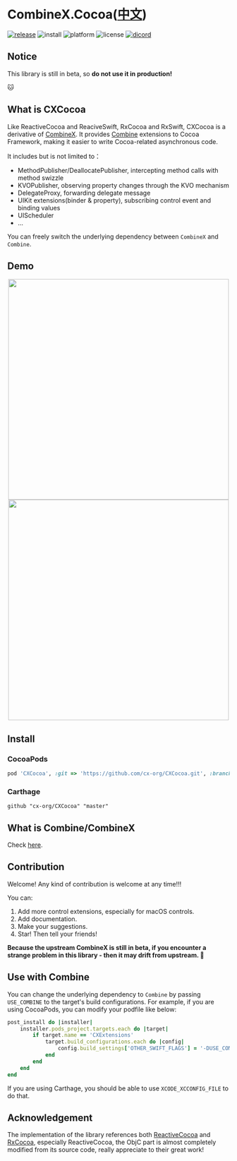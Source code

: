 # CombineX.Cocoa([中文](README.zh_cn.md))

[![release](https://img.shields.io/github/release-pre/cx-org/CXCocoa)](https://github.com/cx-org/CXCocoa/releases)
![install](https://img.shields.io/badge/install-cocoapods%20%7C%20carthage-ff69b4)
![platform](https://img.shields.io/badge/platform-ios%20%7C%20macos%20%7C%20watchos%20%7C%20tvos-lightgrey)
![license](https://img.shields.io/github/license/cx-org/CXCocoa?color=black)
[![dicord](https://img.shields.io/badge/chat-discord-9cf)](https://discord.gg/cresT3X)

## Notice

This library is still in beta, so **do not use it in production!**

🐱

## What is CXCocoa

Like ReactiveCocoa and ReaciveSwift, RxCocoa and RxSwift, CXCocoa is a derivative of [CombineX](https://github.com/cx-org/CombineX). It provides [Combine](https://developer.apple.com/documentation/combine) extensions to Cocoa Framework, making it easier to write Cocoa-related asynchronous code.

It includes but is not limited to：

- MethodPublisher/DeallocatePublisher, intercepting method calls with method swizzle
- KVOPublisher, observing property changes through the KVO mechanism
- DelegateProxy, forwarding delegate message
- UIKit extensions(binder & property), subscribing control event and binding values
- UIScheduler
- ...

You can freely switch the underlying dependency between `CombineX` and `Combine`.

## Demo

<p align="center">
<img src="demo.1.gif" height="500">
<img src="demo.2.gif" height="500">
</p>

## Install

### CocoaPods

```ruby
pod 'CXCocoa', :git => 'https://github.com/cx-org/CXCocoa.git', :branch => 'master'
```

### Carthage

```carthage
github "cx-org/CXCocoa" "master"
```

## What is Combine/CombineX

Check [here](https://github.com/cx-org/CombineX#what-is-combine).

## Contribution

Welcome! Any kind of contribution is welcome at any time!!!

You can:

1. Add more control extensions, especially for macOS controls.
2. Add documentation.
3. Make your suggestions.
4. Star! Then tell your friends!

**Because the upstream CombineX is still in beta, if you encounter a strange problem in this library - then it may drift from upstream. 🤣**

## Use with Combine

You can change the underlying dependency to `Combine` by passing `USE_COMBINE` to the target's build configurations. For example, if you are using CocoaPods, you can modify your podfile like below:

```ruby
post_install do |installer|
    installer.pods_project.targets.each do |target|
        if target.name == 'CXExtensions'
            target.build_configurations.each do |config|
                config.build_settings['OTHER_SWIFT_FLAGS'] = '-DUSE_COMBINE'
            end
        end
    end
end
```

If you are using Carthage, you should be able to use `XCODE_XCCONFIG_FILE` to do that.

## Acknowledgement

The implementation of the library references both [ReactiveCocoa](https://github.com/ReactiveCocoa/ReactiveCocoa) and [RxCocoa](https://github.com/ReactiveX/RxSwift), especially ReactiveCocoa, the ObjC part is almost completely modified from its source code, really appreciate to their great work!
